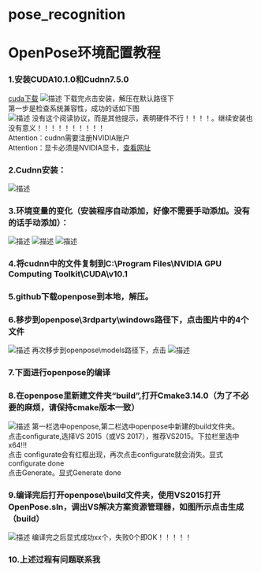 # pose_recognition
# OpenPose环境配置教程
### 1.安装CUDA10.1.0和Cudnn7.5.0
[cuda下载](https://developer.nvidia.com/cuda-downloads?target_os=Windows&target_arch=x86_64&target_version=10&target_type=exelocal)
![描述](https://img-blog.csdnimg.cn/20190621181146714.png?x-oss-process=image/watermark,type_ZmFuZ3poZW5naGVpdGk,shadow_10,text_aHR0cHM6Ly9ibG9nLmNzZG4ubmV0L2JhaXlhbmcxMDAxMA==,size_16,color_FFFFFF,t_70) 
下载完点击安装，解压在默认路径下<br />
第一步是检查系统兼容性，成功的话如下图<br />
![描述](https://img-blog.csdnimg.cn/20190621192035869.png?x-oss-process=image/watermark,type_ZmFuZ3poZW5naGVpdGk,shadow_10,text_aHR0cHM6Ly9ibG9nLmNzZG4ubmV0L2JhaXlhbmcxMDAxMA==,size_16,color_FFFFFF,t_70) 
没有这个阅读协议，而是其他提示，表明硬件不行！！！！。继续安装也没有意义！！！！！！！！！！<br />
Attention：cudnn需要注册NVIDIA账户<br />
Attention：显卡必须是NVIDIA显卡，[查看网址](https://developer.nvidia.com/cuda-gpus)<br />
### 2.Cudnn安装：
![描述](https://img-blog.csdnimg.cn/20190621183544990.png?x-oss-process=image/watermark,type_ZmFuZ3poZW5naGVpdGk,shadow_10,text_aHR0cHM6Ly9ibG9nLmNzZG4ubmV0L2JhaXlhbmcxMDAxMA==,size_16,color_FFFFFF,t_70) 
### 3.环境变量的变化（安装程序自动添加，好像不需要手动添加。没有的话手动添加）：
![描述](https://img-blog.csdnimg.cn/20190621192521578.png?x-oss-process=image/watermark,type_ZmFuZ3poZW5naGVpdGk,shadow_10,text_aHR0cHM6Ly9ibG9nLmNzZG4ubmV0L2JhaXlhbmcxMDAxMA==,size_16,color_FFFFFF,t_70) 
![描述](https://img-blog.csdnimg.cn/20190621192521578.png?x-oss-process=image/watermark,type_ZmFuZ3poZW5naGVpdGk,shadow_10,text_aHR0cHM6Ly9ibG9nLmNzZG4ubmV0L2JhaXlhbmcxMDAxMA==,size_16,color_FFFFFF,t_70) 
![描述](https://img-blog.csdnimg.cn/2019062119265369.png?x-oss-process=image/watermark,type_ZmFuZ3poZW5naGVpdGk,shadow_10,text_aHR0cHM6Ly9ibG9nLmNzZG4ubmV0L2JhaXlhbmcxMDAxMA==,size_16,color_FFFFFF,t_70) 
### 4.将cudnn中的文件复制到C:\Program Files\NVIDIA GPU Computing Toolkit\CUDA\v10.1
### 5.github下载openpose到本地，解压。
### 6.移步到openpose\3rdparty\windows路径下，点击图片中的4个文件
![描述](https://img-blog.csdnimg.cn/20190621194236174.png) 
再次移步到openpose\models路径下，点击
![描述](https://img-blog.csdnimg.cn/20190621194446989.png) 
### 7.下面进行openpose的编译
### 8.在openpose里新建文件夹“build”,打开Cmake3.14.0（为了不必要的麻烦，请保持cmake版本一致）
![描述](https://img-blog.csdnimg.cn/20190621193642224.png) 
第一栏选中openpose,第二栏选中openpose中新建的build文件夹。<br />
点击configurate,选择VS 2015（或VS 2017），推荐VS2015。下拉栏里选中x64!!!<br />
点击 configurate会有红框出现，再次点击configurate就会消失。显式configurate done<br />
点击Generate。显式Generate done<br />
### 9.编译完后打开openpose\build文件夹，使用VS2015打开OpenPose.sln，调出VS解决方案资源管理器，如图所示点击生成（build）
![描述](https://img-blog.csdnimg.cn/2019062120041849.png?x-oss-process=image/watermark,type_ZmFuZ3poZW5naGVpdGk,shadow_10,text_aHR0cHM6Ly9ibG9nLmNzZG4ubmV0L2JhaXlhbmcxMDAxMA==,size_16,color_FFFFFF,t_70) 
编译完之后显式成功xx个，失败0个即OK！！！！！<br />
### 10.上述过程有问题联系我
